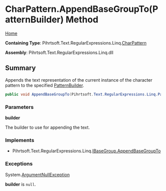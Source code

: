 # CharPattern\.AppendBaseGroupTo\(PatternBuilder\) Method

[Home](../../../../../../README.md)

**Containing Type**: Pihrtsoft\.Text\.RegularExpressions\.Linq\.[CharPattern](../README.md)

**Assembly**: Pihrtsoft\.Text\.RegularExpressions\.Linq\.dll

## Summary

Appends the text representation of the current instance of the character pattern to the specified [PatternBuilder](../../PatternBuilder/README.md)\.

```csharp
public void AppendBaseGroupTo(Pihrtsoft.Text.RegularExpressions.Linq.PatternBuilder builder)
```

### Parameters

**builder**

The builder to use for appending the text\.

### Implements

* Pihrtsoft\.Text\.RegularExpressions\.Linq\.[IBaseGroup.AppendBaseGroupTo](../../IBaseGroup/AppendBaseGroupTo/README.md)

### Exceptions

System\.[ArgumentNullException](https://docs.microsoft.com/en-us/dotnet/api/system.argumentnullexception)

**builder** is `null`\.

